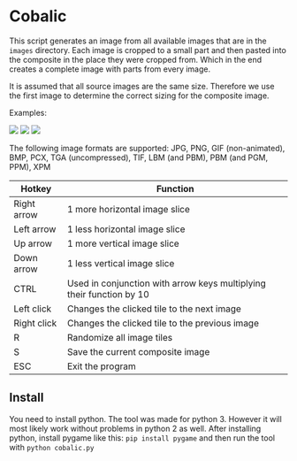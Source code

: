 # Cobalic
This script generates an image from all available images that are in
the `images` directory. Each image is cropped to a small part and then
pasted into the composite in the place they were cropped from.
Which in the end creates a complete image with parts from every image.

It is assumed that all source images are the same size. Therefore we use
the first image to determine the correct sizing for the composite image.

Examples:

![](http://imgur.com/FyE0UrE.png)
![](http://imgur.com/PTkXnk7.png)
![](http://imgur.com/MCtAk4V.png)

The following image formats are supported:
JPG, PNG, GIF (non-animated), BMP, PCX, TGA (uncompressed), TIF, LBM (and PBM), PBM (and PGM, PPM), XPM


| Hotkey      | Function                                                             |
|-------------|----------------------------------------------------------------------|
| Right arrow | 1 more horizontal image slice                                        |
| Left arrow  | 1 less horizontal image slice                                        |
| Up arrow    | 1 more vertical image slice                                          |
| Down arrow  | 1 less vertical image slice                                          |
| CTRL        | Used in conjunction with arrow keys multiplying their function by 10 |
| Left click  | Changes the clicked tile to the next image                           |
| Right click | Changes the clicked tile to the previous image                       |
| R           | Randomize all image tiles                                            |
| S           | Save the current composite image                                     |
| ESC         | Exit the program                                                     |


## Install
You need to install python. The tool was made for python 3. However it will most likely work without problems in python 2 as well. After installing python, install pygame like this: `pip install pygame` and then run the tool with `python cobalic.py`
